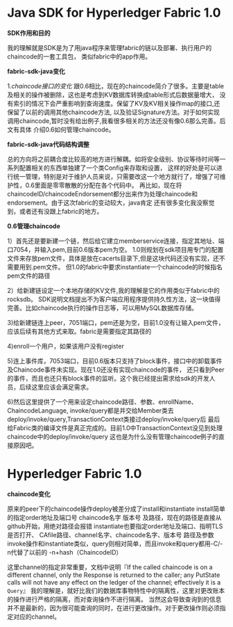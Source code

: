 # Java SDK for Hyperledger Fabric 1.0

**SDK作用和目的**

我的理解就是SDK是为了用java程序来管理fabric的链以及部署、执行用户的chaincode的一套工具包，
类似fabric中的app作用。

**fabric-sdk-java变化**

1._chaincode接口的变化_
跟0.6相比，现在的chaincode简介了很多。主要是table及相关的操作被删除，这也是考虑到KV数据库转换成table形式后数据量增大，
没有索引的情况下会严重影响到查询速度。保留了KV及KV相关操作map的接口,还保留了以前的调用其他chaincode方法,
以及验证Signature方法。对于如何实现调用chaincode,暂时没有给出例子,我看很多相关的方法还没有像0.6那么完善。后文有具体
介绍0.6如何管理chaincode。

**fabric-sdk-java代码结构调整**

总的方向将之前耦合度比较高的地方进行解耦。如将安全级别、协议等待时间等一系列配置相关的东西单独建了一个类Config来存取和设置，
这样的好处是可以进行统一管理，特别是对于维护人员来说，只需要改这一个地方就行了，增强了可维护性，0.6里面是零零散散的分配在各个代码中。
再比如，现在将chaincodeID/chaincodeEndorsement都分出来作为处理chaincode和endorsement。由于这次fabric的变动较大，java肯定
还有很多变化我没察觉到，或者还有没跟上fabric的地方。


 
**0.6管理chaincode**
 
1）首先还是要新建一个链，然后给它建立memberservice连接，指定其地址、端口7054，并输入pem,目前0.6版本pem为空。
1.0则规划在sdk项目用专门的配置文件来存放pem文件，具体是放在cacerts目录下,但是这块代码还没有实现，还不需要用到.pem文件。
但1.0的fabric中要求instantiate一个chaincode的时候指名pem文件的路径

2）给新建链设定一个本地存储的KV文件,我的理解是它的作用类似于fabric中的rocksdb。
SDK说明文档提出不为客户端应用程序提供持久性方法，这一块值得完善。比如chaincode执行的操作日志等，可以用MySQL数据库存储。

3)给新建链连上peer，7051端口，pem还是为空，目前1.0没有让输入pem文件，应该后续有其他方式来取。fabric是需要指定其路径的

4)enroll一个用户，如果该用户没有register

5)连上事件库，7053端口，目前0.6版本只支持了block事件，接口中的卸载事件及Chaincode事件未实现。现在1.0还没有实现chaincode的事件，
还只看到Peer的事件，而且也还只有block事件的监听。这个我已经提出需求给sdk的开发人员，后续这里应该会满足需求。

6)然后这里提供了一个用来设定chaincode路径、参数、enrollName、ChaincodeLanguage,
invoke/query都是并交给Member类去deploy/invoke/query,TransactionContext类接过deploy/invoke/query后
最后给Fabric类的编译文件是真正完成的。目前1.0中TransactionContext没见到处理chaincode中的deploy/invoke/query
这也是为什么没有管理chaincode例子的直接原因吧。

#  Hyperledger Fabric 1.0

**chaincode变化**
   
原来的peer下的chaincode操作deploy被差分成了install和instantiate
install简单的指定order地址及端口号 chaincode名字 版本号 及路径，现在的路径是直接从github开始，用绝对路径会报错
instantiate也要指定order地址及端口、指明TLS是否打开、 CAfile路径、channel名字、chaincode名字、版本号 路径及参数 
invoke操作和instantiate类似，query则相对简单，而且invoke和query都用-C/-n代替了以前的 -n+hash（ChaincodeID）

这里channel的指定非常重要，文档中说明『If the called chaincode is on a different channel, only the Response 
is returned to the caller; any PutState calls will not have any effect on the ledger of the channel;
 effectively it is a `Query`』
我的理解是，就好比我们的数据库事物特性中的隔离性，这里对更改账本的操作进行严格的隔离，而对查询操作不进行隔离。
当然这会导致查询到的信息并不是最新的，因为很可能查询的同时，在进行更改操作。对于更改操作则必须指定对应的channel。






